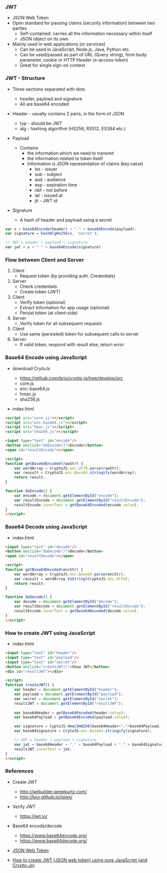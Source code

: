 ### JWT
- JSON Web Token
- Open standard for passing claims (security information) between two parties
	- Self-contained: carries all the information necessary within itself
	- JSON object on its own
- Mainly used in web applications (or services)
	- Can be used in JavaScript, Node.js, Java, Python etc.
	- Can be used/passed as part of URL (Query string), form body parameter, cookie or HTTP Header (x-access-token)
	- Great for single sign-on context

### JWT - Structure
- Three sections separated with dots
	- header, payload and signature
	- All are base64 encoded
- Header - usually contains 2 parts, in the form of JSON
	- typ - should be JWT
	- alg - hashing algorithm (HS256, RS512, ES384 etc.)
- Payload
	- Contains
		- the information which we need to transmit
		- the information related to token itself
		- Information is JSON representation of claims (key:value)
			- iss - issuer
			- sub - subject
			- aud - audience
			- exp - expiration time
			- nbf - not before
			- iat - issued at
			- jti - JWT id

- Signature
	- A hash of header and payload using a secret

```js
var s = base64Encode(header) + "." + base64Encode(payload);
var signature = hashAlgHs256(s, 'secret');

// JWT = header + payload + signature
var jwt = s + "." + base64Encode(signature)
```

### Flow between Client and Server
1. Client
	- Request token (by providing auth. Credentials)
2. Server
	- Check credentials
	- Create token (JWT)
3. Client
	- Verify token (optional)
	- Extract information for app usage (optional)
	- Persist token (at client-side)
4. Server
	- Verify token for all subsequent requests
5. Client
	- Use same (persisted) token for subsequent calls to server
6. Server
	- If valid token, respond with result else, return error

### Base64 Encode using JavaScript
- download CrytoJs
	- https://github.com/brix/crypto-js/tree/develop/src
	- core.js
	- enc-base64.js
	- hmac.js
	- sha256.js

- index.html
```html
<script src="core.js"></script>
<script src="enc-base64.js"></script>
<script src="hmac.js"></script>
<script src="sha256.js"></script>

<input type="text" id="encode"/>
<button onclick="doEncode()">Encode</button>
<span id="resultEncode"></span>

<script>
function getBase64Encoded(rawStr) {
	var wordArray = CryptoJS.enc.Utf8.parse(rawStr);
	var reusult = CryptoJS.enc.Base64.stringify(wordArray);
	return result;
}

function doEncode() {
	var encode = document.getElementById("encode");
	var resultEncode = document.getElementById("resultEncode");
	resultEncode.innerText = getBase64Encoded(encode.value);
}
</script>
```

### Base64 Decode using JavaScript
- index.html
```html
<input type="text" id="decode"/>
<button onclick="doDecode()">Decode</button>
<span id="resultDecode"></span>

<script>
function getBase64Decoded(encStr) {
	var wordArray = CryptoJS.enc.Base64.parse(encStr);
	var reusult = wordArray.toString(CryptoJS.enc.Utf8);
	return result;
}

function doDecode() {
	var decode = document.getElementById("decode");
	var resultDecode = document.getElementById("resultDecode");
	resultEncode.innerText = getBase64Decoded(decode.value);
}
</script>
```

### How to create JWT using JavaScript
- index.html
```html
<input type="text" id="header"/>
<input type="text" id="payload"/>
<input type="text" id="secret"/>
<button onclick="createJWT()">Show JWT</button>
<div id="resultJWT"></div>

<script>
function createJWT() {
	var header = document.getElementById("header");
	var payload = document.getElementById("payload");
	var secret = document.getElementById("secret");
	resultJWT = document.getElementById("resultJWT");
	
	var base64Header = getBase64Encoded(header.value);
	var base64Payload = getBase64Encoded(payload.value);

	var signature = CyptoJS.HmacSHA256(base64Header+"."+base64Payload, secret);
	var base64Signature = CrytoJS.enc.Base64.stringify(signature);

	// JWT = header + payload + signature
	var jwt = base64Header + "." + base64Payload + "." + base64Signature;
	resultJWT.innerText = jwt;
}
</script>
```

### References
- Create JWT
	- http://jwtbuilder.jamiekurtz.com/
	- http://kjur.github.io/jsjws/

- Verify JWT
	- https://jwt.io/

- Base64 encode/decode
	- https://www.base64encode.org/
	- https://www.base64decode.org/

- [JSON Web Token](https://www.youtube.com/watch?v=oXxbB5kv9OA&list=RDCMUCJ1GreMvJv6U5JtPGCinwJw&index=2)
- [How to create JWT (JSON web token) using pure JavaScript (and Crypto-Js)](https://www.youtube.com/watch?v=oneCuYkWz0c&list=RDCMUCJ1GreMvJv6U5JtPGCinwJw&index=2)
